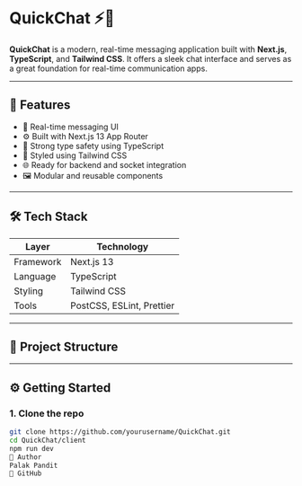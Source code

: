 # QuickChat ⚡💬

**QuickChat** is a modern, real-time messaging application built with **Next.js**, **TypeScript**, and **Tailwind CSS**. It offers a sleek chat interface and serves as a great foundation for real-time communication apps.

---

## 🚀 Features

- 💬 Real-time messaging UI
- ⚙️ Built with Next.js 13 App Router
- 🧩 Strong type safety using TypeScript
- 🎨 Styled using Tailwind CSS
- 🌐 Ready for backend and socket integration
- 🖼️ Modular and reusable components

---

## 🛠️ Tech Stack

| Layer     | Technology            |
|-----------|------------------------|
| Framework | Next.js 13             |
| Language  | TypeScript             |
| Styling   | Tailwind CSS           |
| Tools     | PostCSS, ESLint, Prettier |

---

## 📁 Project Structure


---

## ⚙️ Getting Started

### 1. Clone the repo

```bash
git clone https://github.com/yourusername/QuickChat.git
cd QuickChat/client
npm run dev
👤 Author
Palak Pandit
🔗 GitHub